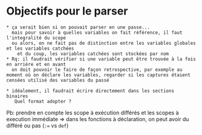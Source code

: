 Objectifs pour le parser
========================
    * ça serait bien si on pouvait parser en une passe...
      mais pour savoir à quelles variables on fait référence, il faut l'integralité du scope
      ou alors, on ne fait pas de distinction entre les variables globales et les variables catchées
        et du coup, les variables catchées sont stockées par nom
    * Rq: il faudrait vérifier si une variable peut être trouvée à la fois en arrière et en avant
      on doit pouvoir le faire de façon retrospective, par exemple au moment où on déclare les variables, regarder si les captures étaient censées utilisé des variables du passé

    * idéalement, il faudrait écrire directement dans les sections binaires
       Quel format adopter ?
       
       
Pb: prendre en compte les scope à exécution différés et les scopes à execution immédiate
  => dans les fonctions à déclaration, on peut avoir du différé ou pas (`:=` vs `def`)
  